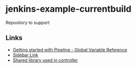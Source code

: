 # jenkins-example-currentbuild

Repository to support 

## Links

* [Getting started with Pipeline - Global Variable Reference](https://www.jenkins.io/doc/book/pipeline/getting-started/#global-variable-reference)
* [Sidebar Link](https://plugins.jenkins.io/sidebar-link/)
* [Shared library used in controller](https://github.com/darinpope/github-api-global-lib)